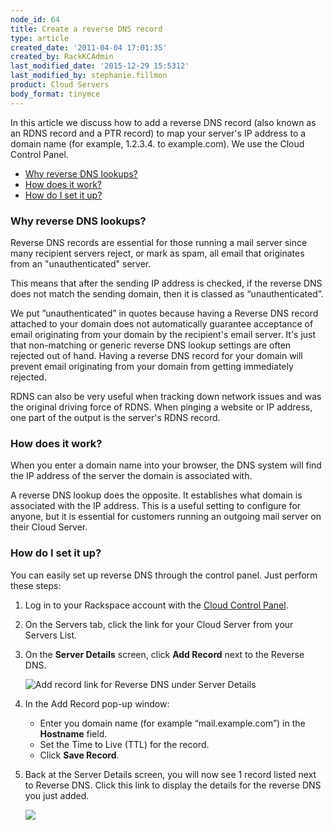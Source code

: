 ```yaml
---
node_id: 64
title: Create a reverse DNS record
type: article
created_date: '2011-04-04 17:01:35'
created_by: RackKCAdmin
last_modified_date: '2015-12-29 15:5312'
last_modified_by: stephanie.fillmon
product: Cloud Servers
body_format: tinymce
---
```


In this article we discuss how to add a reverse DNS record (also known
as an RDNS record and a PTR record) to map your server's IP address to a
domain name (for example, 1.2.3.4. to example.com). We use the Cloud
Control Panel.

-   [Why reverse DNS lookups?](#dns)
-   [How does it work?](#work)
-   [How do I set it up?](#setup)

### Why reverse DNS lookups? 

Reverse DNS records are essential for those running a mail server since
many recipient servers reject, or mark as spam, all email that
originates from an "unauthenticated" server.

This means that after the sending IP address is checked, if the reverse
DNS does not match the sending domain, then it is classed as
&ldquo;unauthenticated&rdquo;.

We put &rdquo;unauthenticated&rdquo; in quotes because having a Reverse DNS record
attached to your domain does not automatically guarantee acceptance of
email originating from your domain by the recipient's email server. It's
just that non-matching or generic reverse DNS lookup settings are often
rejected out of hand. Having a reverse DNS record for your domain will
prevent email originating from your domain from getting immediately
rejected.

RDNS can also be very useful when tracking down network issues and was
the original driving force of RDNS. When pinging a website or IP
address, one part of the output is the server's RDNS record.

### How does it work? 

When you enter a domain name into your browser, the DNS system will find
the IP address of the server the domain is associated with.

A reverse DNS lookup does the opposite. It establishes what domain is
associated with the IP address. This is a useful setting to configure
for anyone, but it is essential for customers running an outgoing mail
server on their Cloud Server.

### How do I set it up? 

You can easily set up reverse DNS through the control panel. Just
perform these steps:

1.  Log in to your Rackspace account with the [Cloud Control
    Panel](http://mycloud.rackspace.com).
2.  On the Servers tab, click the link for your Cloud Server from your
    Servers List.
3.  On the **Server Details** screen, click **Add Record** next to the
    Reverse DNS.

    ![Add record link for Reverse DNS under Server
    Details](/knowledge_center/sites/default/files/field/image/reverse%20DNS_add.png)

4.  In the Add Record pop-up window:
    -   Enter you domain name (for example &ldquo;mail.example.com&rdquo;) in the
        **Hostname** field.
    -   Set the Time to Live (TTL) for the record.
    -   Click **Save Record**.

5.  Back at the Server Details screen, you will now see 1 record listed
    next to Reverse DNS. Click this link to display the details for the
    reverse DNS you just added.

    ![](/knowledge_center/sites/default/files/field/image/Article64-3.jpeg)

 

